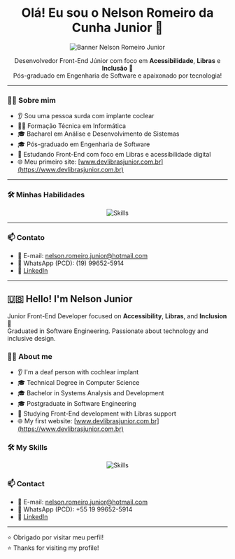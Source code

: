 <h1 align="center">Olá! Eu sou o Nelson Romeiro da Cunha Junior 👋</h1>

<p align="center">
  <img src="https://drive.google.com/file/d/1NGMXQWlA0KexB4GPnC0zSfz6RdurxtF1/view?usp=drive_link" alt="Banner Nelson Romeiro Junior" />
</p>

<p align="center">
Desenvolvedor Front-End Júnior com foco em <strong>Acessibilidade</strong>, <strong>Libras</strong> e <strong>Inclusão</strong> 💙<br>
Pós-graduado em Engenharia de Software e apaixonado por tecnologia!
</p>

---

### 👨‍💻 Sobre mim

- 👂 Sou uma pessoa surda com implante coclear  
- 👨‍🎓 Formação Técnica em Informática  
- 🎓 Bacharel em Análise e Desenvolvimento de Sistemas  
- 🎓 Pós-graduado em Engenharia de Software   
- 🚀 Estudando Front-End com foco em Libras e acessibilidade digital  
- 🌐 Meu primeiro site: [www.devlibrasjunior.com.br](https://www.devlibrasjunior.com.br)

---

### 🛠️ Minhas Habilidades

<p align="center">
  <img src="https://skillicons.dev/icons?i=html,css,js,bootstrap,react,github,vscode" alt="Skills" />
</p>

---

### 📫 Contato

- 📧 E-mail: nelson.romeiro.junior@hotmail.com  
- 📱 WhatsApp (PCD): (19) 99652-5914  
- 🔗 [LinkedIn](https://www.linkedin.com/in/nelson-romeiro-junior-5933263a/)

---

## 🇺🇸 Hello! I'm Nelson Junior

Junior Front-End Developer focused on **Accessibility**, **Libras**, and **Inclusion** 💙  
Graduated in Software Engineering. Passionate about technology and inclusive design.

### 👨‍💻 About me

- 👂 I'm a deaf person with cochlear implant  
- 🎓 Technical Degree in Computer Science  
- 🎓 Bachelor in Systems Analysis and Development  
- 🎓 Postgraduate in Software Engineering    
- 🚀 Studying Front-End development with Libras support  
- 🌐 My first website: [www.devlibrasjunior.com.br](https://www.devlibrasjunior.com.br)

### 🛠️ My Skills

<p align="center">
  <img src="https://skillicons.dev/icons?i=html,css,js,bootstrap,react,github,vscode" alt="Skills" />
</p>

### 📫 Contact

- 📧 E-mail: nelson.romeiro.junior@hotmail.com  
- 📱 WhatsApp (PCD): +55 19 99652-5914  
- 🔗 [LinkedIn](https://www.linkedin.com/in/nelson-romeiro-junior-5933263a/)

---

⭐ Obrigado por visitar meu perfil!  
⭐ Thanks for visiting my profile!
